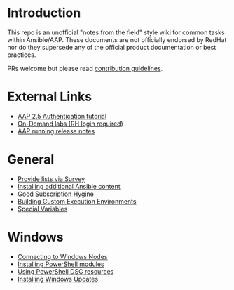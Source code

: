 # Introduction
This repo is an unofficial "notes from the field" style wiki for common tasks within Ansible/AAP. These documents are not officially endorsed by RedHat nor do they supersede any of the official product documentation or best practices.

PRs welcome but please read [contribution guidelines](CONTRIBUTING.md).

# External Links
- [AAP 2.5 Authentication tutorial](https://www.youtube.com/watch?v=tqo3A9G7vt0)
- [On-Demand labs (RH login required)](https://www.redhat.com/en/interactive-labs/ansible)
- [AAP running release notes](https://docs.redhat.com/en/documentation/red_hat_ansible_automation_platform/2.5/html/release_notes/patch_releases)

# General
- [Provide lists via Survey](/General/List%20survey.md)
- [Installing additional Ansible content](/General/Installing%20content.md)
- [Good Subscription Hygine](/General/Subscription%20Hygiene.md)
- [Building Custom Execution Environments](/General/Building%20Customer%20Execution%20Environments.md)
- [Special Variables](/General/Special%20Variables.md)

# Windows
- [Connecting to Windows Nodes](/Windows/Connecting%20to%20Windows.md)
- [Installing PowerShell modules](/Windows/Installing%20Modules.md)
- [Using PowerShell DSC resources](/Windows/PowerShell%20DSC.md)
- [Installing Windows Updates](/Windows/Windows%20Update.md)
